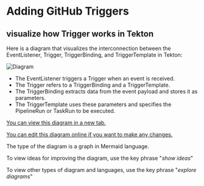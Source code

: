 # Adding GitHub Triggers

## visualize how Trigger works in Tekton

Here is a diagram that visualizes the interconnection between the EventListener, Trigger, TriggerBinding, and TriggerTemplate in Tekton:

![Diagram](https://showme.redstarplugin.com/d/s5CJsTeI)

- The EventListener triggers a Trigger when an event is received.
- The Trigger refers to a TriggerBinding and a TriggerTemplate.
- The TriggerBinding extracts data from the event payload and stores it as parameters.
- The TriggerTemplate uses these parameters and specifies the PipelineRun or TaskRun to be executed.

[You can view this diagram in a new tab.](https://showme.redstarplugin.com/d/s5CJsTeI)

[You can edit this diagram online if you want to make any changes.](https://showme.redstarplugin.com/s/c2mkRQ1X)

The type of the diagram is a graph in Mermaid language. 

To view ideas for improving the diagram, use the key phrase "*show ideas*"

To view other types of diagram and languages, use the key phrase "*explore diagrams*"

